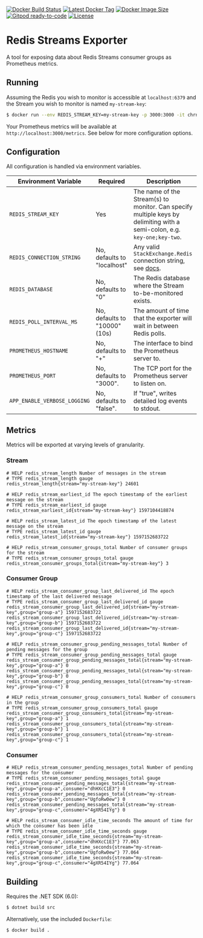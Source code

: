 [![Docker Build Status](https://github.com/chrnola/redis-streams-monitor/workflows/Docker/badge.svg)](https://github.com/chrnola/redis-streams-exporter/actions?query=workflow%3ADocker)
[![Latest Docker Tag](https://img.shields.io/docker/v/chrnola/redis-streams-exporter?sort=semver)](https://hub.docker.com/r/chrnola/redis-streams-exporter)
[![Docker Image Size](https://img.shields.io/docker/image-size/chrnola/redis-streams-exporter?sort=semver)](https://hub.docker.com/r/chrnola/redis-streams-exporter)
[![Gitpod ready-to-code](https://img.shields.io/badge/Gitpod-ready--to--code-blue?logo=gitpod)](https://gitpod.io/#https://github.com/chrnola/redis-streams-exporter)
[![License](https://img.shields.io/github/license/chrnola/redis-streams-exporter)](https://github.com/chrnola/redis-streams-exporter/blob/canon/LICENSE)

# Redis Streams Exporter

A tool for exposing data about Redis Streams consumer groups as Prometheus metrics.

## Running

Assuming the Redis you wish to monitor is accessible at `localhost:6379` and the Stream you wish to monitor is named `my-stream-key`:

```bash
$ docker run --env REDIS_STREAM_KEY=my-stream-key -p 3000:3000 -it chrnola/redis-streams-exporter:latest
```

Your Prometheus metrics will be available at `http://localhost:3000/metrics`.
See below for more configuration options.

## Configuration

All configuration is handled via environment variables.

| Environment Variable | Required | Description |
| --- | --- | --- |
| `REDIS_STREAM_KEY` | Yes | The name of the Stream(s) to monitor. Can specify multiple keys by delimiting with a semi-colon, e.g. `key-one;key-two`. |
| `REDIS_CONNECTION_STRING` | No, defaults to "localhost" | Any valid `StackExchange.Redis` connection string, see [docs](https://stackexchange.github.io/StackExchange.Redis/Configuration.html#basic-configuration-strings). |
| `REDIS_DATABASE` | No, defaults to "0" | The Redis database where the Stream to-be-monitored exists. |
| `REDIS_POLL_INTERVAL_MS` | No, defaults to "10000" (10s) | The amount of time that the exporter will wait in between Redis polls. |
| `PROMETHEUS_HOSTNAME` | No, defaults to "+" | The interface to bind the Prometheus server to. |
| `PROMETHEUS_PORT` | No, defaults to "3000". | The TCP port for the Prometheus server to listen on. |
| `APP_ENABLE_VERBOSE_LOGGING` | No, defaults to "false". | If "true", writes detailed log events to stdout. |

## Metrics

Metrics will be exported at varying levels of granularity.

### Stream

```
# HELP redis_stream_length Number of messages in the stream
# TYPE redis_stream_length gauge
redis_stream_length{stream="my-stream-key"} 24601

# HELP redis_stream_earliest_id The epoch timestamp of the earliest message on the stream
# TYPE redis_stream_earliest_id gauge
redis_stream_earliest_id{stream="my-stream-key"} 1597104418874

# HELP redis_stream_latest_id The epoch timestamp of the latest message on the stream
# TYPE redis_stream_latest_id gauge
redis_stream_latest_id{stream="my-stream-key"} 1597152683722

# HELP redis_stream_consumer_groups_total Number of consumer groups for the stream
# TYPE redis_stream_consumer_groups_total gauge
redis_stream_consumer_groups_total{stream="my-stream-key"} 3
```

### Consumer Group
```
# HELP redis_stream_consumer_group_last_delivered_id The epoch timestamp of the last delivered message
# TYPE redis_stream_consumer_group_last_delivered_id gauge
redis_stream_consumer_group_last_delivered_id{stream="my-stream-key",group="group-a"} 1597152683722
redis_stream_consumer_group_last_delivered_id{stream="my-stream-key",group="group-b"} 1597152683722
redis_stream_consumer_group_last_delivered_id{stream="my-stream-key",group="group-c"} 1597152683722

# HELP redis_stream_consumer_group_pending_messages_total Number of pending messages for the group
# TYPE redis_stream_consumer_group_pending_messages_total gauge
redis_stream_consumer_group_pending_messages_total{stream="my-stream-key",group="group-a"} 0
redis_stream_consumer_group_pending_messages_total{stream="my-stream-key",group="group-b"} 0
redis_stream_consumer_group_pending_messages_total{stream="my-stream-key",group="group-c"} 0

# HELP redis_stream_consumer_group_consumers_total Number of consumers in the group
# TYPE redis_stream_consumer_group_consumers_total gauge
redis_stream_consumer_group_consumers_total{stream="my-stream-key",group="group-a"} 1
redis_stream_consumer_group_consumers_total{stream="my-stream-key",group="group-b"} 1
redis_stream_consumer_group_consumers_total{stream="my-stream-key",group="group-c"} 1
```

### Consumer
```
# HELP redis_stream_consumer_pending_messages_total Number of pending messages for the consumer
# TYPE redis_stream_consumer_pending_messages_total gauge
redis_stream_consumer_pending_messages_total{stream="my-stream-key",group="group-a",consumer="dhHXcC1E3"} 0
redis_stream_consumer_pending_messages_total{stream="my-stream-key",group="group-b",consumer="UgfoRw0ew"} 0
redis_stream_consumer_pending_messages_total{stream="my-stream-key",group="group-c",consumer="4gXR54IYg"} 0

# HELP redis_stream_consumer_idle_time_seconds The amount of time for which the consumer has been idle
# TYPE redis_stream_consumer_idle_time_seconds gauge
redis_stream_consumer_idle_time_seconds{stream="my-stream-key",group="group-a",consumer="dhHXcC1E3"} 77.063
redis_stream_consumer_idle_time_seconds{stream="my-stream-key",group="group-b",consumer="UgfoRw0ew"} 77.064
redis_stream_consumer_idle_time_seconds{stream="my-stream-key",group="group-c",consumer="4gXR54IYg"} 77.064
```

## Building

Requires the .NET SDK (6.0):
```bash
$ dotnet build src
```

Alternatively, use the included `Dockerfile`:
```bash
$ docker build .
```
